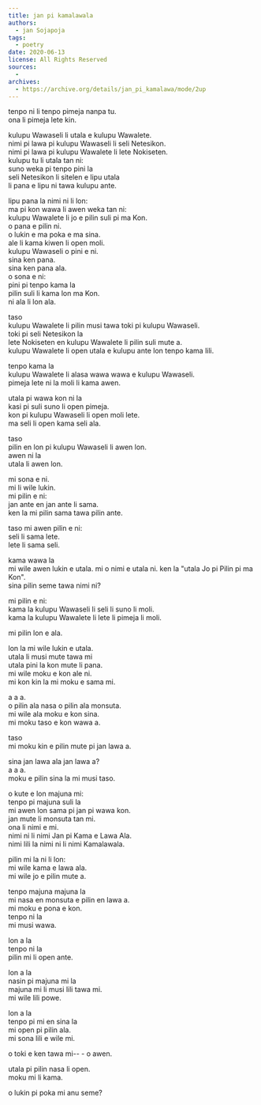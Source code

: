 ```yaml
---
title: jan pi kamalawala
authors:
  - jan Sojapoja
tags:
  - poetry
date: 2020-06-13
license: All Rights Reserved
sources:
  -
archives:
  - https://archive.org/details/jan_pi_kamalawa/mode/2up
---
```


tenpo ni li tenpo pimeja nanpa tu.  \
ona li pimeja lete kin. 

kulupu Wawaseli li utala e kulupu Wawalete.  \
nimi pi lawa pi kulupu Wawaseli li seli Netesikon.  \
nimi pi lawa pi kulupu Wawalete li lete Nokiseten.  \
kulupu tu li utala tan ni:  \
    suno weka pi tenpo pini la  \
        seli Netesikon li sitelen e lipu utala  \
        li pana e lipu ni tawa kulupu ante. 

lipu pana la nimi ni li lon:  \
    ma pi kon wawa li awen weka tan ni:  \
        kulupu Wawalete li jo e pilin suli pi ma Kon.  \
    o pana e pilin ni.  \
    o lukin e ma poka e ma sina.  \
    ale li kama kiwen li open moli.  \
    kulupu Wawaseli o pini e ni.  \
    sina ken pana.  \
    sina ken pana ala.  \
    o sona e ni:  \
        pini pi tenpo kama la  \
            pilin suli li kama lon ma Kon.  \
            ni ala li lon ala. 

taso  \
    kulupu Wawalete li pilin musi tawa toki pi kulupu Wawaseli.  \
    toki pi seli Netesikon la  \
        lete Nokiseten en kulupu Wawalete li pilin suli mute a.  \
        kulupu Wawalete li open utala e kulupu ante lon tenpo kama lili. 

tenpo kama la  \
    kulupu Wawalete li alasa wawa wawa e kulupu Wawaseli.  \
    pimeja lete ni la moli li kama awen. 

utala pi wawa kon ni la  \
    kasi pi suli suno li open pimeja.  \
    kon pi kulupu Wawaseli li open moli lete.  \
    ma seli li open kama seli ala. 

taso  \
    pilin en lon pi kulupu Wawaseli li awen lon.  \
    awen ni la  \
        utala li awen lon. 

mi sona e ni.  \
mi li wile lukin.  \
mi pilin e ni:  \
    jan ante en jan ante li sama.  \
    ken la mi pilin sama tawa pilin ante. 

taso mi awen pilin e ni:  \
    seli li sama lete.  \
    lete li sama seli. 

kama wawa la  \
    mi wile awen lukin e utala. 
mi o nimi e utala ni. 
    ken la "utala Jo pi Pilin pi ma Kon".  \
    sina pilin seme tawa nimi ni? 

mi pilin e ni:  \
    kama la kulupu Wawaseli li seli li suno li moli.  \
    kama la kulupu Wawalete li lete li pimeja li moli. 

mi pilin lon e ala. 

lon la mi wile lukin e utala.  \
utala li musi mute tawa mi  \
utala pini la kon mute li pana.  \
mi wile moku e kon ale ni.  \
mi kon kin la mi moku e sama mi. 

a a a.  \
o pilin ala nasa o pilin ala monsuta.  \
mi wile ala moku e kon sina.  \
mi moku taso e kon wawa a. 

taso  \
    mi moku kin e pilin mute pi jan lawa a. 

sina jan lawa ala jan lawa a?  \
a a a.  \
moku e pilin sina la mi musi taso. 

o kute e lon majuna mi:  \
    tenpo pi majuna suli la  \
        mi awen lon sama pi jan pi wawa kon.  \
        jan mute li monsuta tan mi.  \
    ona li nimi e mi.  \
    nimi ni li nimi Jan pi Kama e Lawa Ala.  \
    nimi lili la nimi ni li nimi Kamalawala. 

pilin mi la ni li lon:  \
    mi wile kama e lawa ala.  \
    mi wile jo e pilin mute a. 

tenpo majuna majuna la  \
    mi nasa en monsuta e pilin en lawa a.  \
    mi moku e pona e kon.  \
    tenpo ni la  \
        mi musi wawa. 

lon a la  \
    tenpo ni la  \
        pilin mi li open ante. 

lon a la  \
    nasin pi majuna mi la  \
    majuna mi li musi lili tawa mi.  \
    mi wile lili powe. 

lon a la  \
    tenpo pi mi en sina la  \
        mi open pi pilin ala.  \
        mi sona lili e wile mi. 

o toki e ken tawa mi-- 
\- o awen. 

utala pi pilin nasa li open.  \
moku mi li kama. 

o lukin pi poka mi anu seme? 
